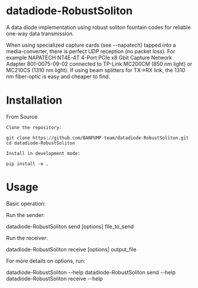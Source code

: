 # datadiode-RobustSoliton
A data diode implementation using robust soliton fountain codes for reliable one-way data transmission.

When using specialized capture cards (see --napatech) tapped into a media-converter, there is perfect UDP reception (no packet loss). For example NAPATECH NT4E-4T 4-Port PCIe x8 Gbit Capture Network Adapter 801-0075-09-02 connected to TP-Link MC200CM (850 nm light) or MC210CS (1310 nm light). If using beam splitters for TX->RX link, the 1310 nm fiber-optic is easy and cheaper to find.

# Installation
From Source

    Clone the repository:

    git clone https://github.com/BANPUMP-team/datadiode-RobustSoliton.git
    cd datadiode-RobustSoliton 

    Install in development mode:

    pip install -e .

# Usage
Basic operation:

Run the sender:

datadiode-RobustSoliton send [options] file_to_send

Run the receiver:

datadiode-RobustSoliton receive [options] output_file

For more details on options, run:

datadiode-RobustSoliton --help
datadiode-RobustSoliton send --help
datadiode-RobustSoliton receive --help

